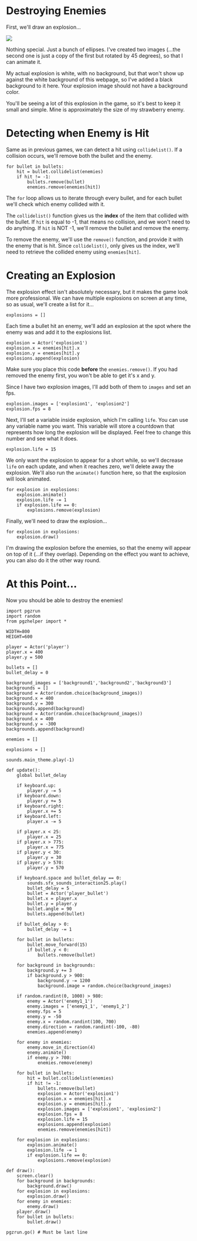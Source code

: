 Destroying Enemies
===
First, we'll draw an explosion...

![](https://www.aposteriori.com.sg/wp-content/uploads/2021/01/explode.png)

Nothing special. Just a bunch of ellipses. I've created two images (...the second one is just a copy of the first but rotated by 45 degrees), so that I can animate it.

My actual explosion is white, with no background, but that won't show up against the white background of this webpage, so I've added a black background to it here. Your explosion image should not have a background color.

You'll be seeing a lot of this explosion in the game, so it's best to keep it small and simple. Mine is approximately the size of my strawberry enemy.

Detecting when Enemy is Hit
===

Same as in previous games, we can detect a hit using ```collidelist()```. If a collision occurs, we'll remove both the bullet and the enemy.

```
for bullet in bullets:
    hit = bullet.collidelist(enemies)
    if hit != -1:
        bullets.remove(bullet)
        enemies.remove(enemies[hit])
```

The ```for``` loop allows us to iterate through every bullet, and for each bullet we'll check which enemy collided with it. 

The ```collidelist()``` function gives us the **index** of the item that collided with the bullet. If ```hit``` is equal to -1, that means no collision, and we won't need to do anything. If ```hit``` is NOT -1, we'll remove the bullet and remove the enemy.

To remove the enemy, we'll use the ```remove()``` function, and provide it with the enemy that is hit. Since ```collidelist()```, only gives us the index, we'll need to retrieve the collided enemy using ```enemies[hit]```.

Creating an Explosion
===
The explosion effect isn't absolutely necessary, but it makes the game look more professional. We can have multiple explosions on screen at any time, so as usual, we'll create a list for it...

```
explosions = []
```

Each time a bullet hit an enemy, we'll add an explosion at the spot where the enemy was and add it to the explosions list.

```
explosion = Actor('explosion1')
explosion.x = enemies[hit].x
explosion.y = enemies[hit].y
explosions.append(explosion)
```

Make sure you place this code **before** the ```enemies.remove()```. If you had removed the enemy first, you won't be able to get it's x and y.

Since I have two explosion images, I'll add both of them to ```images``` and set an fps.

```
explosion.images = ['explosion1', 'explosion2']
explosion.fps = 8
```

Next, I'll set a variable inside explosion, which I'm calling ```life```. You can use any variable name you want. This variable will store a countdown that represents how long the explosion will be displayed. Feel free to change this number and see what it does.

```
explosion.life = 15
```

We only want the explosion to appear for a short while, so we'll decrease ```life``` on each update, and when it reaches zero, we'll delete away the explosion. We'll also run the ```animate()``` function here, so that the explosion will look animated.

```
for explosion in explosions:
    explosion.animate()
    explosion.life -= 1
    if explosion.life == 0:
        explosions.remove(explosion)
```

Finally, we'll need to draw the explosion...

```
for explosion in explosions:
    explosion.draw()
```

I'm drawing the explosion before the enemies, so that the enemy will appear on top of it (...if they overlap). Depending on the effect you want to achieve, you can also do it the other way round.

At this Point...
===
Now you should be able to destroy the enemies!

```
import pgzrun
import random
from pgzhelper import *

WIDTH=800
HEIGHT=600

player = Actor('player')
player.x = 400
player.y = 500

bullets = []
bullet_delay = 0

background_images = ['background1','background2','background3']
backgrounds = []
background = Actor(random.choice(background_images))
background.x = 400
background.y = 300
backgrounds.append(background)
background = Actor(random.choice(background_images))
background.x = 400
background.y = -300
backgrounds.append(background)

enemies = []

explosions = []

sounds.main_theme.play(-1)

def update():
    global bullet_delay
    
    if keyboard.up:
        player.y -= 5
    if keyboard.down:
        player.y += 5
    if keyboard.right:
        player.x += 5
    if keyboard.left:
        player.x -= 5

    if player.x < 25:
        player.x = 25
    if player.x > 775:
        player.x = 775
    if player.y < 30:
        player.y = 30
    if player.y > 570:
        player.y = 570

    if keyboard.space and bullet_delay == 0:
        sounds.sfx_sounds_interaction25.play()
        bullet_delay = 5
        bullet = Actor('player_bullet')
        bullet.x = player.x
        bullet.y = player.y
        bullet.angle = 90
        bullets.append(bullet)

    if bullet_delay > 0:
        bullet_delay -= 1

    for bullet in bullets:
        bullet.move_forward(15)
        if bullet.y < 0:
            bullets.remove(bullet)

    for background in backgrounds:
        background.y += 3
        if background.y > 900:
            background.y -= 1200
            background.image = random.choice(background_images)

    if random.randint(0, 1000) > 980:
        enemy = Actor('enemy1_1')
        enemy.images = ['enemy1_1', 'enemy1_2']
        enemy.fps = 5
        enemy.y = -50
        enemy.x = random.randint(100, 700)
        enemy.direction = random.randint(-100, -80)
        enemies.append(enemy)

    for enemy in enemies:
        enemy.move_in_direction(4)
        enemy.animate()
        if enemy.y > 700:
            enemies.remove(enemy)

    for bullet in bullets:
        hit = bullet.collidelist(enemies)
        if hit != -1:
            bullets.remove(bullet)
            explosion = Actor('explosion1')
            explosion.x = enemies[hit].x
            explosion.y = enemies[hit].y
            explosion.images = ['explosion1', 'explosion2']
            explosion.fps = 8
            explosion.life = 15
            explosions.append(explosion)
            enemies.remove(enemies[hit])

    for explosion in explosions:
        explosion.animate()
        explosion.life -= 1
        if explosion.life == 0:
            explosions.remove(explosion)

def draw():
    screen.clear()
    for background in backgrounds:
        background.draw()
    for explosion in explosions:
        explosion.draw()
    for enemy in enemies:
        enemy.draw()
    player.draw()
    for bullet in bullets:
        bullet.draw()

pgzrun.go() # Must be last line
```
